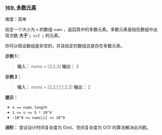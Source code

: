 ### [169\. 多数元素](https://leetcode.cn/problems/majority-element/)

难度：简单

给定一个大小为 `n` 的数组 `nums` ，返回其中的多数元素。多数元素是指在数组中出现次数 **大于** `⌊ n/2 ⌋` 的元素。

你可以假设数组是非空的，并且给定的数组总是存在多数元素。

**示例 1：**

> **输入：** nums = [3,2,3]
> **输出：** 3

**示例 2：**

> **输入：** nums = [2,2,1,1,1,2,2]
> **输出：** 2

**提示：**

- `n == nums.length`
- `1 <= n <= 5 * 10^4`
- `-10^9 <= nums[i] <= 10^9`

**进阶：** 尝试设计时间复杂度为 O(n)、空间复杂度为 O(1) 的算法解决此问题。
